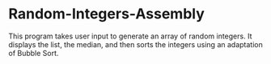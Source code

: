 # Random-Integers-Assembly

This program takes user input to generate an array of random integers. It displays the list, the median, and then sorts the integers using an adaptation of Bubble Sort. 
